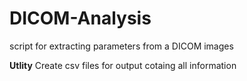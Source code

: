 # DICOM-Analysis
script for extracting  parameters from a DICOM images

**Utlity**
Create csv files for output cotaing all information
